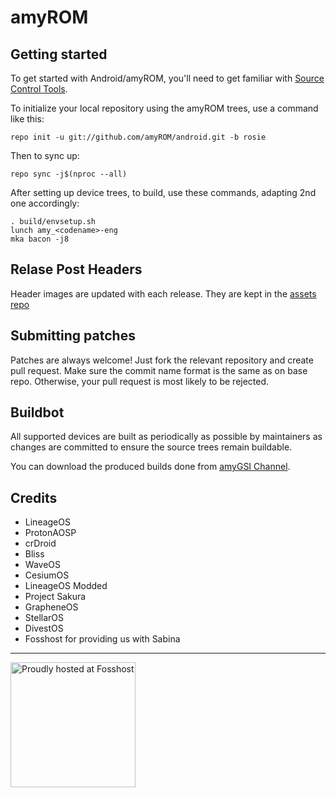 amyROM
===========

Getting started
---------------

To get started with Android/amyROM, you'll need to get familiar with [Source Control Tools](https://source.android.com/setup/develop).

To initialize your local repository using the amyROM trees, use a command like this:
```
repo init -u git://github.com/amyROM/android.git -b rosie
```
Then to sync up:
```
repo sync -j$(nproc --all)
```
After setting up device trees, to build, use these commands, adapting 2nd one accordingly:
```
. build/envsetup.sh
lunch amy_<codename>-eng
mka bacon -j8
```

Relase Post Headers
-------------------
Header images are updated with each release. They are kept in the [assets repo](https://github.com/amyROM/assets)

Submitting patches
------------------
Patches are always welcome! Just fork the relevant repository and create pull request. Make sure the commit name format is the same as on base repo. Otherwise, your pull request is most likely to be rejected.


Buildbot
--------
All supported devices are built as periodically as possible by maintainers as changes are committed to ensure the source trees remain buildable.

You can download the produced builds done from [amyGSI Channel](https://t.me/amyGSI).


Credits
-------
- LineageOS
- ProtonAOSP
- crDroid
- Bliss
- WaveOS
- CesiumOS
- LineageOS Modded
- Project Sakura
- GrapheneOS
- StellarOS
- DivestOS
- Fosshost for providing us with Sabina

<hr>

<img src="https://sabina.amyrom.ml/fosshost.org_Host_Dark.png" alt="Proudly hosted at Fosshost" width="200">
